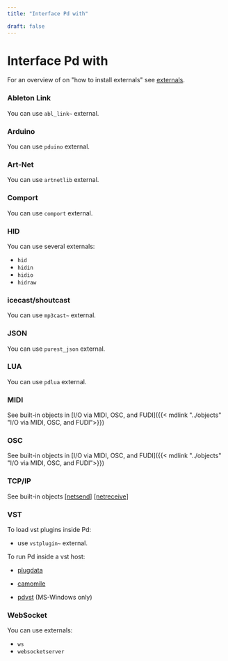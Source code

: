 ```yaml
---
title: "Interface Pd with"

draft: false
---
```


# Interface Pd with 

For an overview of on "how to install externals" see [externals](../externals).

### Ableton Link

You can use `abl_link~` external.


### Arduino

You can use `pduino` external.


### Art-Net

You can use `artnetlib` external.


### Comport

You can use `comport` external.

### HID

You can use several externals:

  - `hid`
  - `hidin`
  - `hidio`
  - `hidraw`

### icecast/shoutcast

You can use `mp3cast~` external.

### JSON

You can use `purest_json` external.

### LUA

You can use `pdlua` external.

### MIDI

See built-in objects in [I/O via MIDI, OSC, and FUDI]({{< mdlink "../objects" "I/O via MIDI, OSC, and FUDI">}})

### OSC

See built-in objects in [I/O via MIDI, OSC, and FUDI]({{< mdlink "../objects" "I/O via MIDI, OSC, and FUDI">}})

### TCP/IP

See built-in objects [[netsend]](../objects/netsend/) [[netreceive]](../objects/netreceive/)


### VST

To load vst plugins inside Pd:

  - use `vstplugin~` external.
  
To run Pd inside a vst host:

  - [plugdata](https://plugdata.org/)
  
  - [camomile](https://github.com/pierreguillot/Camomile)
  
  - [pdvst](https://git.nubegris.com.ar/lucarda/pdvst-0.52/releases) (MS-Windows only)

### WebSocket

You can use externals:

  - `ws`
  - `websocketserver`

